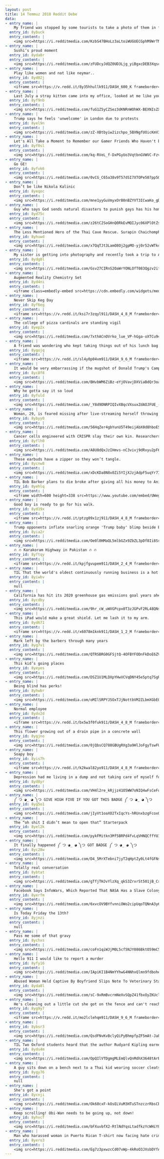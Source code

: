 ```yaml
---
layout: post
title: 14 Temmuz 2018 Reddit Debe
data:
- entry_name: |
    My friend was stopped by some tourists to take a photo of them in front of an advertisement for Tape Face in Las Vegas... My friend IS Tape Face.
  entry_id: 8ybuck
  entry_content: |
    <img src=https://i.redditmedia.com/KzbS47BHoLz3aLtoiWUGUECGphM9WrTNCN-JyR8kmfo.jpg?s=a00808bb9b77650b10447d2920dcdf8d frameborder=0>
- entry_name: |
    Sushi’s proud moment
  entry_id: 8yda0r
  entry_content: |
    <img src=https://i.redditmedia.com/zFUDcyJdQZ0UD3Ljg_yiBgxcDEB3Xqscj-ye-HZtAHo.jpg?s=a518504ebad77b6d42bffa7465705d2a frameborder=0>
- entry_name: |
    Play like women and not like neymar..
  entry_id: 8yd02j
  entry_content: |
    <iframe src=https://v.redd.it/8y35hhullk911/DASH_600_K frameborder=0></iframe>
- entry_name: |
    Last July a stray kitten came into my office, looked at me like you are my human, so I adopted her. Today, this happened. Guess now I'm an owner of another good girl.
  entry_id: 8yf9nb
  entry_content: |
    <img src=https://i.redditmedia.com/fuG1Z5yCZSez3dKNRnWOhWX-BEXNIsZXxZSBaVDmZSk.png?s=26e3c1d8fdf6d06b820c95dcf1ad82ab frameborder=0>
- entry_name: |
    Trump says he feels 'unwelcome' in London due to protests
  entry_id: 8yel9n
  entry_content: |
    <img src=https://i.redditmedia.com/zZ-XBtbyiw2izchpo_5BXNgfUOicKmV3xI1ASOsbipM.jpg?s=27349440b76bba4731bbfdd3f94644ff frameborder=0>
- entry_name: |
    Let's All Take a Moment to Remember our Gamer Friends Who Haven't been Online in Years
  entry_id: 8yf0sl
  entry_content: |
    <img src=https://i.redditmedia.com/kq-RVeL_f-DxPGyUo3VqtbnGVWVC-FzvMBywLtJx6Dg.jpg?s=3d7e64008578d19a3554715fde04e940 frameborder=0>
- entry_name: |
    Go GE!
  entry_id: 8yfvk6
  entry_content: |
    <img src=https://i.redditmedia.com/0vCG_C65a38v9T57dSI7XTOPe507pp5QCT6TY7tZR44.jpg?s=c0ab1c15d24cd62bfbb2aca2e458c3ea frameborder=0>
- entry_name: |
    Don’t be like Nikola Kalinic
  entry_id: 8yeqoc
  entry_content: |
    <img src=https://i.redditmedia.com/mne1yyGuVmyxOrB0nBZYVT3ICwaKo_gD4hEmUZSHA-w.jpg?s=8c545e5a2336c1a3976cfdec4fc06f8a frameborder=0>
- entry_name: |
    Guy who says God sends natural disasters to punish gays has his home destroyed in a natural disaster
  entry_id: 8yd75c
  entry_content: |
    <img src=https://i.redditmedia.com/z26tC2SoGHnQ0RkEvMQIJyc06XPlOtZsD1rvDV7Iq0c.jpg?s=006e82674caf9bae24e625f34e0c3877 frameborder=0>
- entry_name: |
    The Less Mentioned Hero of the Thai Cave Rescue. Surapin Chaichomphu is from Thai Water Well Association. Volunteer and personally spend around $6,000 USD to bring equipments to dig wells and divert water out of the cave so the rescue team could bring out the Soccer team out safely.
  entry_id: 8yhuwd
  entry_content: |
    <img src=https://i.redditmedia.com/x7QqTJt3LamO8Oj2gpMO-yj0r52vWTkcVTo71VMgEzA.jpg?s=f90d299bec7521e3fc626ff4399eff5f frameborder=0>
- entry_name: |
    My sister is getting into photography and recently took a trip to Africa. I told her to just quit now because she’ll never top this moment.
  entry_id: 8ydg0l
  entry_content: |
    <img src=https://i.redditmedia.com/Gsv27CIRnS2OaWrYONLOfT083Qgzv2ifUbSQ3mwmPuU.jpg?s=0294522a63722381f1bd1b8ec8f8ddd8 frameborder=0>
- entry_name: |
    Augmented Reality Chemistry Set
  entry_id: 8yd4ni
  entry_content: |
    <iframe class=embedly-embed src=https://cdn.embedly.com/widgets/media.html?src=https%3A%2F%2Fgfycat.com%2Fifr%2FWhichCreamyAmericancicada&url=https%3A%2F%2Fgfycat.com%2Fwhichcreamyamericancicada&image=https%3A%2F%2Fthumbs.gfycat.com%2FWhichCreamyAmericancicada-size_restricted.gif&key=2aa3c4d5f3de4f5b9120b660ad850dc9&type=text%2Fhtml&schema=gfycat width=600 height=338 scrolling=no frameborder=0 allow=autoplay; fullscreen allowfullscreen></iframe>
- entry_name: |
    Never Skip Keg Day
  entry_id: 8yf6eg
  entry_content: |
    <iframe src=https://v.redd.it/ksi7r3zqyl911/DASH_4_8_M frameborder=0></iframe>
- entry_name: |
    The college of pizza cardinals are standing vigil
  entry_id: 8yep2x
  entry_content: |
    <img src=https://i.redditmedia.com/7xthACnOVrko_lue_VP-hGga-oXTCu94oGm9HCPBLzk.jpg?s=9e8301c0d59a0b302bdce3be72d7193a frameborder=0>
- entry_name: |
    A friend was wondering who kept taking things out of his lunch bag...so he set up a camera
  entry_id: 8ygojq
  entry_content: |
    <iframe src=https://v.redd.it/sl4y0p04vm911/DASH_9_6_M frameborder=0></iframe>
- entry_name: |
    It would be very embarrassing if the mugshot of Donald Trump's Campaign Chairman made it to the front page and triggered Trump supporters, please don't let that happen.
  entry_id: 8yc8f8
  entry_content: |
    <img src=https://i.redditmedia.com/BHvbWM6ZiBz-eYjOVavjDXViaBdQr3oaRZqQaaQw3UY.jpg?s=4eed17c1a07c37b77d4b87123dd51600 frameborder=0>
- entry_name: |
    Why he gotta say it so loud
  entry_id: 8yfuld
  entry_content: |
    <img src=https://i.redditmedia.com/_Y8d9DNRPIQIvXBqcVXsuxZdAOJFUE_-pndeDiL5bGs.jpg?s=7a71ade4875bb71f1cf4910b88a06412 frameborder=0>
- entry_name: |
    Woman, 29, is feared missing after live-streaming herself throwing ink on a photo of Chinese President Xi Jinping
  entry_id: 8ybyy0
  entry_content: |
    <img src=https://i.redditmedia.com/56HqZer4gbYunU5T49eijAbX0d8hboESvvGiOsjAzLw.jpg?s=6ed10dec71eb904b5ffbc25d04384e40 frameborder=0>
- entry_name: |
    Cancer cells engineered with CRISPR slay their own kin. Researchers engineered tumor cells in mice to secrete a protein that triggers a death switch in resident tumor cells they encounter.
  entry_id: 8yflh0
  entry_content: |
    <img src=https://i.redditmedia.com/A8U0dQxJzIHmvs-nC3vivj9dRxyu2pF637C8wTqcY2k.jpg?s=d8a2756d5f262addc7202eecf3952959 frameborder=0>
- entry_name: |
    These earbuds have a zipper so they won’t tangle.
  entry_id: 8ycnw8
  entry_content: |
    <img src=https://i.redditmedia.com/xDcKDa8N8x0Zi5YIjXJzjAdpF5uqYr7IMRWy00UjrW0.jpg?s=1c1517543de57e5c37dc801d9ebcf9c9 frameborder=0>
- entry_name: |
    TIL Bob Barker plans to die broke after giving all his money to Animal Foundations/Rescues
  entry_id: 8yehlq
  entry_content: |
    <iframe width=600 height=338 src=https://www.youtube.com/embed/UWegFQnOjSM?feature=oembed&enablejsapi=1 frameborder=0 allow=autoplay; encrypted-media allowfullscreen></iframe>
- entry_name: |
    Good boy is ready to go for his walk.
  entry_id: 8yd19x
  entry_content: |
    <iframe src=https://v.redd.it/ptzg09x1zj911/DASH_4_8_M frameborder=0></iframe>
- entry_name: |
    Trump opponents inflate snarling orange 'Trump baby' blimp beside British parliament
  entry_id: 8yia2r
  entry_content: |
    <img src=https://i.redditmedia.com/Oe0l0HMaQL5mlbGZx9ZbZL3pDf8Ii8SrLNo9mFXmJAs.jpg?s=acbcfcf77493544ebdd24f78fc3a632f frameborder=0>
- entry_name: |
    🔥 🔥 Karakoram Highway in Pakistan 🔥 🔥
  entry_id: 8yftqy
  entry_content: |
    <iframe src=https://v.redd.it/kpjfgvupem911/DASH_2_4_M frameborder=0></iframe>
- entry_name: |
    TIL That the world's oldest continuously running business is a hot springs hotel in Japan that's run since 705 A.D.
  entry_id: 8yiwbv
  entry_content: |
    null
- entry_name: |
    California has hit its 2020 greenhouse gas emissions goal years ahead of schedule
  entry_id: 8ycdby
  entry_content: |
    <img src=https://i.redditmedia.com/9hr_cW_uWVGPcpx0T3zJGPvF2RL48QNsJRFNX64wST8.jpg?s=04d04020ca026fac4e28572701ef1341 frameborder=0>
- entry_name: |
    This iPad would make a great shield. Let me lash it to my arm.
  entry_id: 8yd671
  entry_content: |
    <iframe src=https://v.redd.it/x6078m1knk911/DASH_1_2_M frameborder=0></iframe>
- entry_name: |
    Mark left by the barbers through many years
  entry_id: 8yg7v1
  entry_content: |
    <img src=https://i.redditmedia.com/QTRSBRG0GFSjtQ-4OFBYFODnFkDoE6ZVlojjUh86ZpE.jpg?s=4114bae25a1c60575c8e71b21196f3ad frameborder=0>
- entry_name: |
    This kid’s going places
  entry_id: 8yeyes
  entry_content: |
    <img src=https://i.redditmedia.com/DSZ1U1MLDXpYHwVCVqDNY45e5ptq7SgPZso_q8zTsJ8.jpg?s=057f4cbe866cb1fe3acf0b59871113aa frameborder=0>
- entry_name: |
    Being blind has perks!
  entry_id: 8yhwbr
  entry_content: |
    <img src=https://i.redditmedia.com/oMIlSRPYJ5OxTJjNottbVM2ZLbmXGbEQ07t01c4XN3Y.png?s=4b1bcb84ab40b3f6c4d2270f76ba393f frameborder=0>
- entry_name: |
    Normal employee
  entry_id: 8ydv2d
  entry_content: |
    <iframe src=https://v.redd.it/bx5w3f0fuk911/DASH_4_8_M frameborder=0></iframe>
- entry_name: |
    This flower growing out of a drain pipe in a concrete wall
  entry_id: 8ygjno
  entry_content: |
    <img src=https://i.redditmedia.com/0jQbsCQ788GBUgRXg3a9HlJoFgyTswFUJ_RBu7fgFkg.jpg?s=04cde2ab4080851a9ab98f2ef7f6f404 frameborder=0>
- entry_name: |
    Soapy boy
  entry_id: 8yis7h
  entry_content: |
    <iframe src=https://v.redd.it/k2kwal82yo911/DASH_4_8_M frameborder=0></iframe>
- entry_name: |
    Depression had me living in a dump and not taking care of myself for months. Recently I moved into my first ever bachelorette pad! I’m engaging in some great habits, cleaning every day and lots of warm baths. Im feeling happier and healthier then ever!
  entry_id: 8yd8yr
  entry_content: |
    <img src=https://i.redditmedia.com/VH4l2re_kRjjz41O5WW7oNIQ4wFsCeFu-3LpnY--S6Q.jpg?s=a9756c5f63b3a3c93a9025bbd95f1121 frameborder=0>
- entry_name: |
    ༼ つ ◕_ ◕ ༽つ GIVE HIGH FIVE IF YOU GOT THIS BADGE ༼ つ ◕_ ◕ ༽つ
  entry_id: 8yg5o1
  entry_content: |
    <img src=https://i.redditmedia.com/jIyVt1oaXO2TxIqcYs-hRUnxbzgFcoxQU0nIEqraeo8.jpg?s=658098ab58b2ade8efe9b51278cfdf74 frameborder=0>
- entry_name: |
    The “oh shit I didn’t mean to open that” Starterpack
  entry_id: 8yel2k
  entry_content: |
    <img src=https://i.redditmedia.com/pykFMitkn3Mf5BRPd4fvLqVHNQCffYU1hFDZN_p4k9c.jpg?s=ab414926ea9fa11641f6b5273195dbbc frameborder=0>
- entry_name: |
    It finally happened ༼ つ ◕_ ◕ ༽つ GOT BADGE ༼ つ ◕_ ◕ ༽つ
  entry_id: 8yc28w
  entry_content: |
    <img src=https://i.redditmedia.com/D4_5MrXTebni7jyT2qHptZy0Lt4fGFNsqn-QuN6-34s.png?s=392c4c7dc2287d64e5b3ac17142c1b24 frameborder=0>
- entry_name: |
    Totally real conversation
  entry_id: 8ybtat
  entry_content: |
    <img src=https://i.redditmedia.com/gTfjTHJvYlzXq_qkS3ZrxrSt501jB_CsoHKQ-_MI-ik.jpg?s=ea02831086c69a6a86c56e4ab3db8e82 frameborder=0>
- entry_name: |
    Facebook Says InfoWars, Which Reported That NASA Has a Slave Colony on Mars, Is a Valid Source of “Opinion and Analysis”
  entry_id: 8yerfm
  entry_content: |
    <img src=https://i.redditmedia.com/6xvcOV9BYfvnniOWo2cipUqoTQNnA3y68eghVjw0Ef0.jpg?s=858aa25fc55dfb66b77ec289504d0778 frameborder=0>
- entry_name: |
    Is Today Friday the 13th?
  entry_id: 8yjnzi
  entry_content: |
    null
- entry_name: |
    Pass me some of that gravy
  entry_id: 8ychxs
  entry_content: |
    <img src=https://i.redditmedia.com/coFn1qiWJjM0L5cf5NJY086BktO59mC5VTa2V06y8zI.jpg?s=6f7ae6be89dbac934efebe4b428e31b7 frameborder=0>
- entry_name: |
    Hello 911 I would like to report a murder
  entry_id: 8yfy16
  entry_content: |
    <img src=https://i.redditmedia.com/IApiKI1B4NmYYhwG4NNhxQlmn9fdbohevW1GP61cS3w.jpg?s=3b41f10ec32c9b0cc85b854025c15e94 frameborder=0>
- entry_name: |
    Abused Woman Held Captive By Boyfriend Slips Note To Veterinary Staff
  entry_id: 8yda8l
  entry_content: |
    <img src=https://i.redditmedia.com/sC-9xRmBvcrmNeXvSQpZ41fbxOyZKUclmrS4UFasfWE.jpg?s=c2c000d7bccc84cfb15cb486b985c9f8 frameborder=0>
- entry_name: |
    He's cleaning out a little cut she got on the fence and can't reach herself.
  entry_id: 8yg9y7
  entry_content: |
    <iframe src=https://v.redd.it/mo2lclehqm911/DASH_9_6_M frameborder=0></iframe>
- entry_name: |
  entry_id: 8ybsr3
  entry_content: |
    <img src=https://i.redditmedia.com/QsdFNvKvBclyQiPyBhmpfpZF5mAt-JaFh98sQIRxQcE.png?s=63df74d8a87212f0a2618712cc21f48b frameborder=0>
- entry_name: |
    TIL Two Oxford students heard that the author Rudyard Kipling earned 10 shillings per word so they sent him 10 shillings and asked for one of his very best words. Kipling replied: Thanks.
  entry_id: 8yds4m
  entry_content: |
    <img src=https://i.redditmedia.com/OpQIlVTDgmgMLEmQlvQnMdhX3648tArBS-MifAq2sjg.jpg?s=d32baa6e6d0168a1cf962c2b924994e9 frameborder=0>
- entry_name: |
    A guy sits down on a bench next to a Thai kid wearing soccer cleats.
  entry_id: 8ygy76
  entry_content: |
    null
- entry_name: |
    She's got a point
  entry_id: 8ycnji
  entry_content: |
    <img src=https://i.redditmedia.com/Ok60cxF-kOsELVuM3HTuSTnzczrRbsCbBey_uP0LQm8.jpg?s=e08adcb6e31f9bf5a2be9dca2c3af6b5 frameborder=0>
- entry_name: |
    Keep scrolling! Obi-Wan needs to be going up, not down!
  entry_id: 8yhvcf
  entry_content: |
    <img src=https://i.redditmedia.com/bFXuvbfX2-RtlNdYqsLtadfkzYcWHiY8hj9mgT26YFw.jpg?s=e0b501b847fd38d7a58dd24d424d5b56 frameborder=0>
- entry_name: |
    Man who harassed woman in Puerto Rican T-shirt now facing hate crime charges
  entry_id: 8yero3
  entry_content: |
    <img src=https://i.redditmedia.com/Eg7z3pxwzcCd07vWp-4kRoO3JXsbDYfAgp13-nLi8Kw.jpg?s=bc540f75ccb9d143250b9a1748b711cf frameborder=0>
---
```

